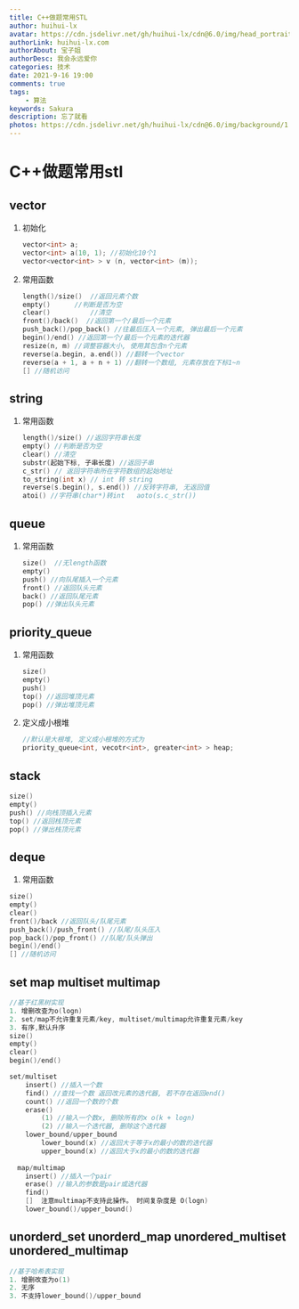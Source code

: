 ```yaml
---
title: C++做题常用STL
author: huihui-lx
avatar: https://cdn.jsdelivr.net/gh/huihui-lx/cdn@6.0/img/head_portrait/1.jpg
authorLink: huihui-lx.com
authorAbout: 宝子姐
authorDesc: 我会永远爱你
categories: 技术
date: 2021-9-16 19:00
comments: true
tags: 
    - 算法
keywords: Sakura
description: 忘了就看
photos: https://cdn.jsdelivr.net/gh/huihui-lx/cdn@6.0/img/background/1.jpg
---
```


# C++做题常用stl



## vector  
1. 初始化
	```C++
	vector<int> a;
   vector<int> a(10, 1); //初始化10个1
	vector<vector<int> > v (n, vector<int> (m));
	```
	
2. 常用函数

   ```C++
   length()/size()  //返回元素个数
   empty() 		//判断是否为空
   clear()			//清空
   front()/back()  //返回第一个/最后一个元素
   push_back()/pop_back() //往最后压入一个元素, 弹出最后一个元素
   begin()/end() //返回第一个/最后一个元素的迭代器
   resize(n, m) //调整容器大小, 使用其包含n个元素
   reverse(a.begin, a.end()) //翻转一个vector
   reverse(a + 1, a + n + 1) //翻转一个数组, 元素存放在下标1~n
   [] //随机访问
   ```
   

## string
1. 常用函数

   ```c++
   length()/size() //返回字符串长度
   empty() //判断是否为空
   clear() //清空
   substr(起始下标, 子串长度) //返回子串
   c_str() // 返回字符串所在字符数组的起始地址
   to_string(int x) // int 转 string 
   reverse(s.begin(), s.end()) //反转字符串, 无返回值
   atoi() //字符串(char*)转int   aoto(s.c_str())
   
   ```
   
## queue

1. 常用函数

   ```C++
   size()  //无length函数
   empty()
   push() //向队尾插入一个元素
   front() //返回队头元素
   back() //返回队尾元素
   pop() //弹出队头元素
   ```

## priority_queue

1. 常用函数

   ```C++
   size()
   empty()
   push()
   top() //返回堆顶元素
   pop() //弹出堆顶元素
   
   ```

2. 定义成小根堆

   ```c++
   //默认是大根堆, 定义成小根堆的方式为
   priority_queue<int, vecotr<int>, greater<int> > heap;
   ```



## stack

```C++
size()
empty()
push() //向栈顶插入元素
top() //返回栈顶元素
pop() //弹出栈顶元素
```



## deque

1. 常用函数

```c++
size()
empty()
clear()
front()/back //返回队头/队尾元素
push_back()/push_front() //队尾/队头压入
pop_back()/pop_front() //队尾/队头弹出
begin()/end()    
[] //随机访问
```

## set map multiset multimap

```C++
//基于红黑树实现 
1. 增删改查为o(logn)
2. set/map不允许重复元素/key, multiset/multimap允许重复元素/key
3. 有序,默认升序
size()
empty()
clear()
begin()/end()

set/multiset
    insert() //插入一个数
    find() //查找一个数 返回改元素的迭代器, 若不存在返回end()
    count() //返回一个数的个数 
    erase()
        (1) //输入一个数x, 删除所有的x o(k + logn)
        (2) //输入一个迭代器, 删除这个迭代器
    lower_bound/upper_bound
        lower_bound(x) //返回大于等于x的最小的数的迭代器
        upper_bound(x) //返回大于x的最小的数的迭代器
 
  map/multimap
  	insert() //插入一个pair
    erase() //输入的参数是pair或迭代器
    find() 
    []  注意multimap不支持此操作。 时间复杂度是 O(logn)
    lower_bound()/upper_bound()
```

## unorderd_set unorderd_map unordered_multiset unordered_multimap 

```C++
//基于哈希表实现
1. 增删改查为o(1)
2. 无序
3. 不支持lower_bound()/upper_bound
```
